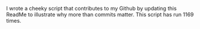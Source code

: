 I wrote a cheeky script that contributes to my Github by updating this ReadMe to illustrate why more than commits matter. This script has run 1169 times.